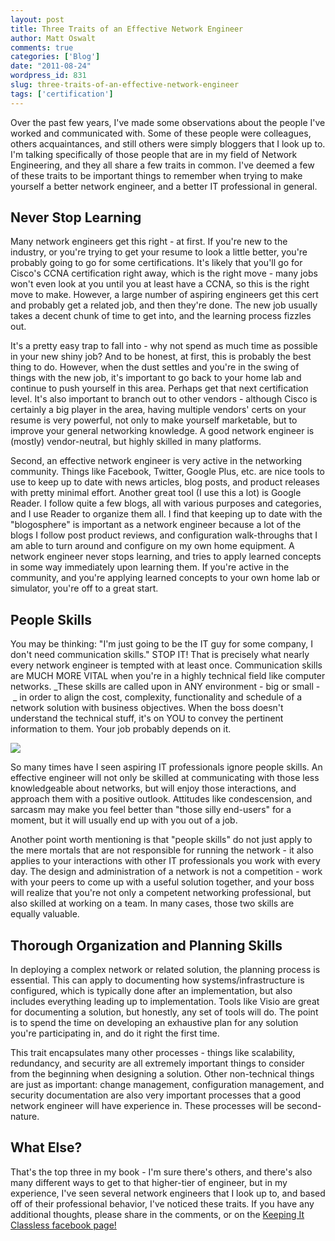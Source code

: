 ```yaml
---
layout: post
title: Three Traits of an Effective Network Engineer
author: Matt Oswalt
comments: true
categories: ['Blog']
date: "2011-08-24"
wordpress_id: 831
slug: three-traits-of-an-effective-network-engineer
tags: ['certification']
---
```



Over the past few years, I've made some observations about the people I've worked and communicated with. Some of these people were colleagues, others acquaintances, and still others were simply bloggers that I look up to. I'm talking specifically of those people that are in my field of Network Engineering, and they all share a few traits in common. I've deemed a few of these traits to be important things to remember when trying to make yourself a better network engineer, and a better IT professional in general.

## Never Stop Learning

Many network engineers get this right - at first. If you're new to the industry, or you're trying to get your resume to look a little better, you're probably going to go for some certifications. It's likely that you'll go for Cisco's CCNA certification right away, which is the right move - many jobs won't even look at you until you at least have a CCNA, so this is the right move to make. However, a large number of aspiring engineers get this cert and probably get a related job, and then they're done. The new job usually takes a decent chunk of time to get into, and the learning process fizzles out.

It's a pretty easy trap to fall into - why not spend as much time as possible in your new shiny job? And to be honest, at first, this is probably the best thing to do. However, when the dust settles and you're in the swing of things with the new job, it's important to go back to your home lab and continue to push yourself in this area. Perhaps get that next certification level. It's also important to branch out to other vendors - although Cisco is certainly a big player in the area, having multiple vendors' certs on your resume is very powerful, not only to make yourself marketable, but to improve your general networking knowledge. A good network engineer is (mostly) vendor-neutral, but highly skilled in many platforms.

Second, an effective network engineer is very active in the networking community. Things like Facebook, Twitter, Google Plus, etc. are nice tools to use to keep up to date with news articles, blog posts, and product releases with pretty minimal effort. Another great tool (I use this a lot) is Google Reader. I follow quite a few blogs, all with various purposes and categories, and I use Reader to organize them all. I find that keeping up to date with the "blogosphere" is important as a network engineer because a lot of the blogs I follow post product reviews, and configuration walk-throughs that I am able to turn around and configure on my own home equipment. A network engineer never stops learning, and tries to apply learned concepts in some way immediately upon learning them. If you're active in the community, and you're applying learned concepts to your own home lab or simulator, you're off to a great start.

## People Skills

You may be thinking: "I'm just going to be the IT guy for some company, I don't need communication skills." STOP IT! That is precisely what nearly every network engineer is tempted with at least once. Communication skills are MUCH MORE VITAL when you're in a highly technical field like computer networks. _These skills are called upon in ANY environment - big or small - _ in order to align the cost, complexity, functionality and schedule of a network solution with business objectives. When the boss doesn't understand the technical stuff, it's on YOU to convey the pertinent information to them. Your job probably depends on it.

![](http://29.media.tumblr.com/tumblr_kvya4onNwv1qa9armo1_500.jpg)

So many times have I seen aspiring IT professionals ignore people skills. An effective engineer will not only be skilled at communicating with those less knowledgeable about networks, but will enjoy those interactions, and approach them with a positive outlook. Attitudes like condescension, and sarcasm may make you feel better than "those silly end-users" for a moment, but it will usually end up with you out of a job.

Another point worth mentioning is that "people skills" do not just apply to the mere mortals that are not responsible for running the network - it also applies to your interactions with other IT professionals you work with every day. The design and administration of a network is not a competition - work with your peers to come up with a useful solution together, and your boss will realize that you're not only a competent networking professional, but also skilled at working on a team. In many cases, those two skills are equally valuable.

## Thorough Organization and Planning Skills

In deploying a complex network or related solution, the planning process is essential. This can apply to documenting how systems/infrastructure is configured, which is typically done after an implementation, but also includes everything leading up to implementation. Tools like Visio are great for documenting a solution, but honestly, any set of tools will do. The point is to spend the time on developing an exhaustive plan for any solution you're participating in, and do it right the first time.

This trait encapsulates many other processes - things like scalability, redundancy, and security are all extremely important things to consider from the beginning when designing a solution. Other non-technical things are just as important: change management, configuration management, and security documentation are also very important processes that a good network engineer will have experience in. These processes will be second-nature.

## What Else?

That's the top three in my book - I'm sure there's others, and there's also many different ways to get to that higher-tier of engineer, but in my experience, I've seen several network engineers that I look up to, and based off of their professional behavior, I've noticed these traits. If you have any additional thoughts, please share in the comments, or on the [Keeping It Classless facebook page!](http://www.facebook.com/keepingitclassless)
